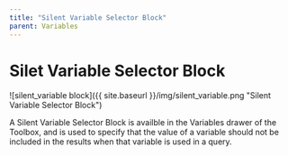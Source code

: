 ```yaml
---
title: "Silent Variable Selector Block"
parent: Variables
---
```

# Silet Variable Selector Block
![silent_variable block]({{ site.baseurl }}/img/silent_variable.png "Silent Variable Selector Block")

A Silent Variable Selector Block is availble in the Variables drawer of the Toolbox, and is used to specify that the value of a variable should not be included in the results when that variable is used in a query.